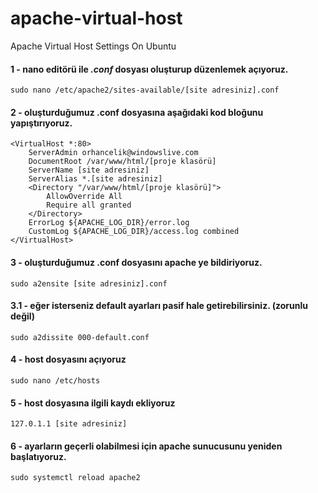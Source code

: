 # apache-virtual-host
Apache Virtual Host Settings On Ubuntu

#### 1 - nano editörü ile *.conf* dosyası oluşturup düzenlemek açıyoruz.
~~~ ssh
sudo nano /etc/apache2/sites-available/[site adresiniz].conf
~~~

#### 2 - oluşturduğumuz .conf dosyasına aşağıdaki kod bloğunu yapıştırıyoruz.
~~~ ssh
<VirtualHost *:80>
    ServerAdmin orhancelik@windowslive.com
    DocumentRoot /var/www/html/[proje klasörü]
    ServerName [site adresiniz]
    ServerAlias *.[site adresiniz]
    <Directory "/var/www/html/[proje klasörü]">
        AllowOverride All
        Require all granted
    </Directory>
    ErrorLog ${APACHE_LOG_DIR}/error.log
    CustomLog ${APACHE_LOG_DIR}/access.log combined
</VirtualHost>
~~~

#### 3 - oluşturduğumuz .conf dosyasını apache ye bildiriyoruz.
~~~ ssh
sudo a2ensite [site adresiniz].conf
~~~

#### 3.1 - eğer isterseniz default ayarları pasif hale getirebilirsiniz. (zorunlu değil)
~~~ ssh
sudo a2dissite 000-default.conf
~~~

#### 4 - host dosyasını açıyoruz
~~~ ssh
sudo nano /etc/hosts
~~~

#### 5 - host dosyasına ilgili kaydı ekliyoruz
~~~ ssh
127.0.1.1 [site adresiniz]
~~~

#### 6 - ayarların geçerli olabilmesi için apache sunucusunu yeniden başlatıyoruz.
~~~ ssh
sudo systemctl reload apache2
~~~
